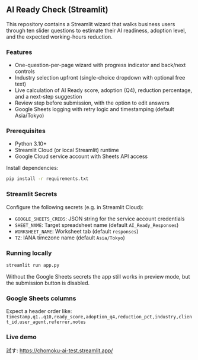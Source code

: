 ## AI Ready Check (Streamlit)

This repository contains a Streamlit wizard that walks business users through ten slider questions to estimate their AI readiness, adoption level, and the expected working-hours reduction.

### Features
- One-question-per-page wizard with progress indicator and back/next controls
- Industry selection upfront (single-choice dropdown with optional free text)
- Live calculation of AI Ready score, adoption (Q4), reduction percentage, and a next-step suggestion
- Review step before submission, with the option to edit answers
- Google Sheets logging with retry logic and timestamping (default Asia/Tokyo)

### Prerequisites
- Python 3.10+
- Streamlit Cloud (or local Streamlit) runtime
- Google Cloud service account with Sheets API access

Install dependencies:
```bash
pip install -r requirements.txt
```

### Streamlit Secrets
Configure the following secrets (e.g. in Streamlit Cloud):
- `GOOGLE_SHEETS_CREDS`: JSON string for the service account credentials
- `SHEET_NAME`: Target spreadsheet name (default `AI_Ready_Responses`)
- `WORKSHEET_NAME`: Worksheet tab (default `responses`)
- `TZ`: IANA timezone name (default `Asia/Tokyo`)

### Running locally
```bash
streamlit run app.py
```

Without the Google Sheets secrets the app still works in preview mode, but the submission button is disabled.

### Google Sheets columns
Expect a header order like:
`timestamp,q1..q10,ready_score,adoption_q4,reduction_pct,industry,client_id,user_agent,referrer,notes`

### Live demo
試す: https://chomoku-ai-test.streamlit.app/
